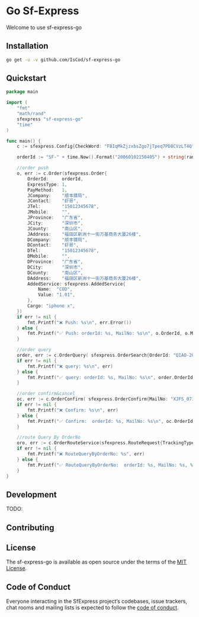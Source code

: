 # Go Sf-Express

Welcome to use sf-express-go

## Installation

```sh
go get -u -v github.com/IsCod/sf-express-go
```

## Quickstart

```go
package main

import (
	"fmt"
	"math/rand"
	sfexpress "sf-express-go"
	"time"
)

func main() {
	c := sfexpress.Config{CheckWord: "FBIqMkZjzxbsZgo7jTpeq7PD8CVzLT4Q", ClientCode: "NTL", Custid: "7553032834"}

	orderId := "SF-" + time.Now().Format("20060102150405") + string(rand.Intn(100))

	//order push
	o, err := c.Order(sfexpress.Order{
		OrderId:     orderId,
		ExpressType: 1,
		PayMethod:   1,
		JCompany:    "顺丰镖局",
		JContact:    "虾哥",
		JTel:        "15012345678",
		JMobile:     "",
		JProvince:   "广东省",
		JCity:       "深圳市",
		JCounty:     "南山区",
		JAddress:    "福田区新洲十一街万基商务大厦26楼",
		DCompany:    "顺丰镖局",
		DContact:    "虾哥",
		DTel:        "15012345678",
		DMobile:     "",
		DProvince:   "广东省",
		DCity:       "深圳市",
		DCounty:     "南山区",
		DAddress:    "福田区新洲十一街万基商务大厦26楼",
		AddedService: sfexpress.AddedService{
			Name:  "COD",
			Value: "1.01",
		},
		Cargo: "iphone x",
	})
	if err != nil {
		fmt.Printf("❌ Push: %s\n", err.Error())
	} else {
		fmt.Printf("✅ Push: orderId: %s, MailNo: %s\n", o.OrderId, o.MailNo)
	}

	//order query
	order, err := c.OrderQuery( sfexpress.OrderSearch{OrderId: "QIAO-20171231001", SearchType: 1})
	if err != nil {
		fmt.Printf("❌ query: %s\n", err)
	} else {
		fmt.Printf("✅ query: orderId: %s, MailNo: %s\n", order.OrderId, order.MailNo)
	}

	//order confirm&cancel
	oc, err := c.OrderConfirm( sfexpress.OrderConfirm{MailNo: "XJFS_071100251", DealType: "2"})
	if err != nil {
		fmt.Printf("❌ Confirm: %s\n", err)
	} else {
		fmt.Printf("✅ Confirm:  orderId: %s, MailNo: %s\n", oc.OrderId, oc.ResStatus)
	}

	//route Query By OrderNo
	oro, err := c.OrderRouteService(sfexpress.RouteRequest{TrackingType:1, TrackingNumber: "XJFS_071100251"})
	if err != nil {
		fmt.Printf("❌ RouteQueryByOrderNo: %s", err)
	} else {
		fmt.Printf("✅ RouteQueryByOrderNo:  orderId: %s, MailNo: %s, %v", oro.OrderId, oro.MailNo, oro.Route)
	}
}

```

## Development
TODO:

## Contributing


## License

The sf-express-go is available as open source under the terms of the [MIT License](https://opensource.org/licenses/MIT).

## Code of Conduct

Everyone interacting in the SfExpress project’s codebases, issue trackers, chat rooms and mailing lists is expected to follow the [code of conduct](https://github.com/[USERNAME]/sf_express/blob/master/CODE_OF_CONDUCT.md).
